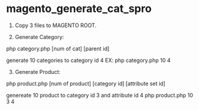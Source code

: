 # magento_generate_cat_spro
1. Copy 3 files to MAGENTO ROOT.

2. Generate Category:

php category.php [num of cat] [parent id]

generate 10 categories to category id 4
EX: php category.php 10 4

3. Generate Product:

php product.php [num of product] [category id] [attribute set id]

genereate 10 product to category id 3 and attribute id 4
php product.php 10 3 4

